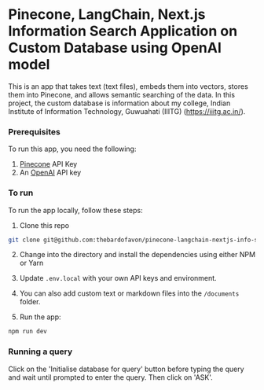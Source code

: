 # Pinecone, LangChain, Next.js Information Search Application on Custom Database using OpenAI model
This is an app that takes text (text files), embeds them into vectors, stores them into Pinecone, and allows semantic searching of the data.
In this project, the custom database is information about my college, Indian Institute of Information Technology, Guwuahati (IIITG) (https://iiitg.ac.in/).

### Prerequisites

To run this app, you need the following:

1. [Pinecone](https://app.pinecone.io/) API Key
2. An [OpenAI](https://platform.openai.com/) API key

### To run

To run the app locally, follow these steps:

1. Clone this repo

```sh
git clone git@github.com:thebardofavon/pinecone-langchain-nextjs-info-search-app.git

```

2. Change into the directory and install the dependencies using either NPM or Yarn

3. Update `.env.local` with your own API keys and environment.

4. You can also add custom text or markdown files into the `/documents` folder.

5. Run the app:

```sh
npm run dev
```

### Running a query

Click on the 'Initialise database for query' button before typing the query and wait until prompted to enter the query. Then click on 'ASK'.

